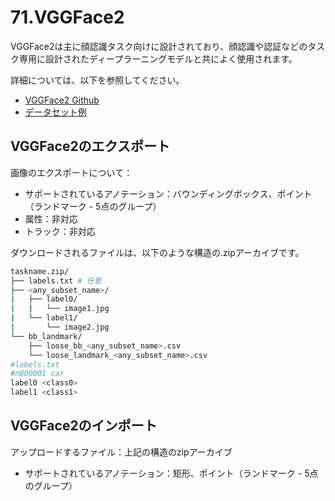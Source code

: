 
# 71.VGGFace2

VGGFace2は主に顔認識タスク向けに設計されており、顔認識や認証などのタスク専用に設計されたディープラーニングモデルと共によく使用されます。

詳細については、以下を参照してください。

- [VGGFace2 Github](https://github.com/ox-vgg/vgg_face2)
- [データセット例](https://github.com/cvat-ai/datumaro/tree/v0.3/tests/assets/vgg_face2_dataset)

## VGGFace2のエクスポート

画像のエクスポートについて：

- サポートされているアノテーション：バウンディングボックス、ポイント（ランドマーク - 5点のグループ）
- 属性：非対応
- トラック：非対応

ダウンロードされるファイルは、以下のような構造の.zipアーカイブです。

```bash
taskname.zip/
├── labels.txt # 任意
├── <any_subset_name>/
|   ├── label0/
|   |   └── image1.jpg
|   └── label1/
|       └── image2.jpg
└── bb_landmark/
    ├── loose_bb_<any_subset_name>.csv
    └── loose_landmark_<any_subset_name>.csv
#labels.txt
#n000001 car
label0 <class0>
label1 <class1>
```

## VGGFace2のインポート

アップロードするファイル：上記の構造のzipアーカイブ

- サポートされているアノテーション：矩形、ポイント（ランドマーク - 5点のグループ）